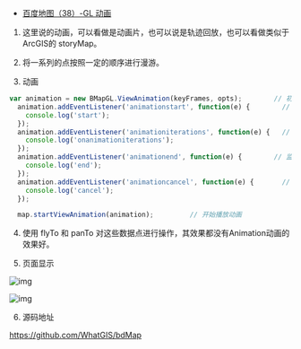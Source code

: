 - [百度地图（38）-GL 动画](https://www.cnblogs.com/googlegis/p/14707548.html)

1. 这里说的动画，可以看做是动画片，也可以说是轨迹回放，也可以看做类似于ArcGIS的 storyMap。

2. 将一系列的点按照一定的顺序进行漫游。

3. 动画

```js
var animation = new BMapGL.ViewAnimation(keyFrames, opts);        // 初始化动画实例
  animation.addEventListener('animationstart', function(e) {        // 监听动画开始事件
    console.log('start');
  });
  animation.addEventListener('animationiterations', function(e) {   // 监听动画迭代事件
    console.log('onanimationiterations');
  });
  animation.addEventListener('animationend', function(e) {        // 监听动画结束事件
    console.log('end');
  });
  animation.addEventListener('animationcancel', function(e) {       // 监听动画中途被终止事件
    console.log('cancel');
  });

  map.startViewAnimation(animation);         // 开始播放动画
```

4. 使用 flyTo 和 panTo 对这些数据点进行操作，其效果都没有Animation动画的效果好。

5. 页面显示

![img](https://img2020.cnblogs.com/blog/59231/202104/59231-20210427093113091-379146037.gif)

![img](https://img2020.cnblogs.com/blog/59231/202104/59231-20210427093010639-466718638.gif)

6. 源码地址

https://github.com/WhatGIS/bdMap

